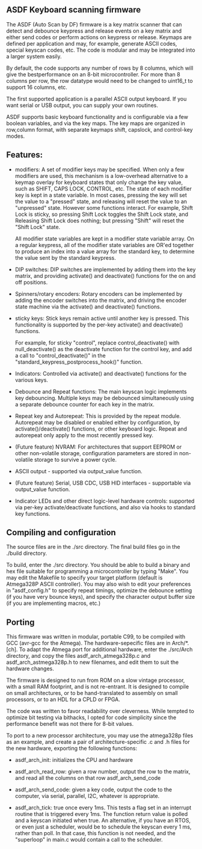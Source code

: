 ASDF Keyboard scanning firmware
-
The ASDF (Auto Scan by DF) firmware is a key matrix scanner that can detect and
debounce keypress and release events on a key matrix and either send codes or
perform actions on keypress or release. Keymaps are defined per application and
may, for example, generate ASCII codes, special keyscan codes, etc. The code is
modular and may be integrated into a larger system easily.

By default, the code supports any number of rows by 8 columns, which will give
the bestperformance on an 8-bit microcontroller. For more than 8 columns per
row, the row datatype would need to be changed to uint16_t to support 16
columns, etc.

The first supported application is a parallel ASCII output keyboard. If you want
serial or USB output, you can supply your own routines.

ASDF supports basic keyboard functionality and is configurable via a few
boolean variables, and via the key maps. The key maps are organized in
row,column format, with separate keymaps shift, capslock, and control-key modes.

Features:
--
* modifiers: A set of modifier keys may be specified. When only a few modifiers
  are used, this mechanism is a low-overhead alternative to a keymap overlay for
  keyboard states that only change the key value, such as SHIFT, CAPS LOCK, CONTROL,
  etc. The state of each modifier key is kept in a state variable. In most
  cases, pressing the key will set the value to a "pressed" state, and releasing
  will reset the value to an "unpressed" state. However some functions interact.
  For example, Shift Lock is sticky, so pressing Shift Lock toggles the Shift
  Lock state, and Releasing Shift Lock does nothing; but pressing "Shift" will
  reset the "Shift Lock" state.

  All modifier state variables are kept in a modifier state variable array. On a
  regular keypress, all of the modifier state variables are OR'ed together to
  produce an index into a value array for the standard key, to determine the
  value sent by the standard keypress.

* DIP switches: DIP switches are implemented by adding them into the key
  matrix, and providing activate() and deactivate() functions for the on and off
  positions.

* Spinners/rotary encoders: Rotary encoders can be implemented by adding the
  encoder switches into the matrix, and driving the encoder state machine via
  the activate() and deactivate() functions.

* sticky keys: Stick keys remain active until another key is pressed. This
  functionality is supported by the per-key activate() and deactivate() functions.

  For example, for sticky "control", replace control_deactivate() with
  null_deactivate() as the deactivate function for the control key, and add a
  call to "control_deactivate()" in the "standard_keypress_postprocess_hook()" function.

* Indicators: Controlled via activate() and deactivate() functions for the various keys.

* Debounce and Repeat functions: The main keyscan logic implements key
  debouncing. Multiple keys may be debounced simultaneously using a separate
  debounce counter for each key in the matrix.

* Repeat key and Autorepeat: This is provided by the repeat module. Autorepeat
  may be disabled or enabled either by configuration, by activate()/deactivate()
  functions, or other keyboard logic. Repeat and autorepeat only apply to the
  most recently pressed key.

* (Future feature) NVRAM: For architectures that support EEPROM or other non-volatile storage,
  configuration parameters are stored in non-volatile storage to survive a power
  cycle.

* ASCII output - supported via output_value function.

* (Future feature) Serial, USB CDC, USB HID interfaces - supportable via output_value function.

* Indicator LEDs and other direct logic-level hardware controls: supported via
  per-key activate/deactivate functions, and also via hooks to standard key
  functions.

Compiling and configuration
--
The source files are in the ./src directory.  The final build files go in the ./build directory.

To build, enter the ./src directory. You should be able to build a binary and
hex file suitable for programming a microcontroller by typing "Make". You may
edit the Makefile to specify your target platform (default is Atmega328P ASCII
controller). You may also wish to edit your preferences in "asdf_config.h" to
specify repeat timings, optimize the debounce setting (if you have very bounce
keys), and specify the character output buffer size (if you are implementing
macros, etc.)

Porting
--
This firmware was written in modular, portable C99, to be compiled with GCC
(avr-gcc for the Atmega). The hardware-sepecific files are in Arch/*.[ch]. To
adapt the Atmega port for additional hardware, enter the ./src/Arch directory,
and copy the files asdf_arch_atmega328p.c and asdf_arch_astmega328p.h to new
filenames, and edit them to suit the hardware changes.

The firmware is designed to run from ROM on a slow vintage processor, with a
small RAM footprint, and is not re-entrant. It is designed to compile on small
architectures, or to be hand-translated to assembly on small processors, or to
an HDL for a CPLD or FPGA.

The code was written to favor readability over cleverness. While tempted to
optimize bit testing via bithacks, I opted for code simplicity since the
performance benefit was not there for 8-bit values.

To port to a new processor architecture, you may use the atmega328p files as an
example, and create a pair of architecture-specific .c and .h files for the new
hardware, exporting the following functions:

- asdf_arch_init: initializes the CPU and hardware

- asdf_arch_read_row: given a row number, output the row to the matrix, and read
  all the columns on that row asdf_arch_send_code

- asdf_arch_send_code: given a key code, output the code to the computer, via
  serial, parallel, I2C, whatever is appropriate.

- asdf_arch_tick: true once every 1ms. This tests a flag set in an interrupt
  routine that is triggered every 1ms. The function return value is polled and a
  keyscan initiated when true. An alternative, if you have an RTOS, or even just
  a scheduler, would be to schedule the keyscan every 1 ms, rather than poll. In
  that case, this function is not needed, and the "superloop" in main.c would
  contain a call to the scheduler.

